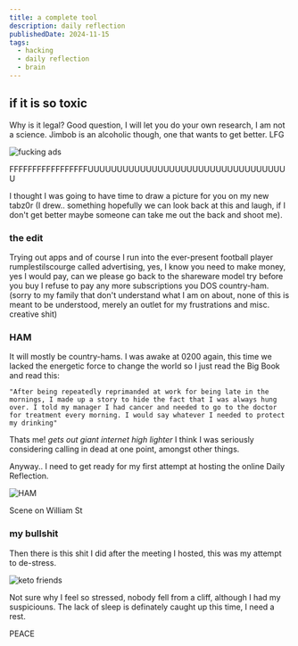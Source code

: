 ```yaml
---
title: a complete tool
description: daily reflection
publishedDate: 2024-11-15
tags:
  - hacking
  - daily reflection
  - brain
---
```


## if it is so toxic

Why is it legal?
Good question, I will let you do your own research, I am not a science.
Jimbob is an alcoholic though, one that wants to get better.
LFG

![fucking ads](@/assets/priest_waiting.jpg)

FFFFFFFFFFFFFFFFFUUUUUUUUUUUUUUUUUUUUUUUUUUUUUUUUUUU

I thought I was going to have time to draw a picture for you on my new tabz0r (I drew.. something hopefully we can look back at this and laugh, if I don't get better maybe someone can take me out the back and shoot me).

### the edit

Trying out apps and of course I run into the ever-present football player rumplestilscourge called advertising, yes, I know you need to make money, yes I would pay, can we please go back to the shareware model try before you buy I refuse to pay any more subscriptions you DOS country-ham. (sorry to my family that don't understand what I am on about, none of this is meant to be understood, merely an outlet for my frustrations and misc. creative shit)

### HAM

It will mostly be country-hams.
I was awake at 0200 again, this time we lacked the energetic force to change the world so I just read the Big Book and read this:

```text page 284 of Alcoholics Anonymous
"After being repeatedly reprimanded at work for being late in the mornings, I made up a story to hide the fact that I was always hung over. I told my manager I had cancer and needed to go to the doctor for treatment every morning. I would say whatever I needed to protect my drinking"
```

Thats me! _*gets out giant internet high lighter*_
I think I was seriously considering calling in dead at one point, amongst other things.

Anyway..
I need to get ready for my first attempt at hosting the online Daily Reflection.

![HAM](@/assets/ham.jpg)

Scene on William St

### my bullshit

Then there is this shit I did after the meeting I hosted, this was my attempt to de-stress.

![keto friends](@/assets/nice_coal.png)

Not sure why I feel so stressed, nobody fell from a cliff, although I had my suspiciouns.
The lack of sleep is definately caught up this time, I need a rest.

PEACE
